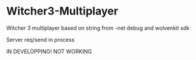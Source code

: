 # Witcher3-Multiplayer
Witcher 3 multiplayer based on string from -net debug and wolvenkit sdk

Server req/send in process

IN DEVELOPPING!
NOT WORKING
